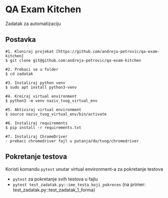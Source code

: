 # QA Exam Kitchen
Zadatak za automatizaciju

## Postavka

```
#1. Kloniraj projekat [https://github.com/andreja-petrovic/qa-exam-kitchen]
$ git clone git@github.com:andreja-petrovic/qa-exam-kitchen

#2. Prebaci se u folder
$ cd zadatak

#3. Instaliraj python venv
$ sudo apt install python3-venv

#4. Kreiraj virtual environment
$ python3 -m venv naziv_tvog_virtual_env

#5. Aktiviraj virtual environment
$ source naziv_tvog_virtual_env/bin/activate

#6. Instaliraj requirements
$ pip install -r requirements.txt

#7. Instaliraj ChromeDriver
- prebaci chromedriver fajl u putanja/do/tvog/chromedriver
```

## Pokretanje testova
Koristi komandu ```pytest``` unutar virtual environment-a za pokretanje testova
- ```pytest``` za pokretanje svih testova u fajlu
- ```pytest test_zadatak.py::ime_testa_koji_pokreces``` (na primer: test_zadatak.py::test_zadatak_1_forma)

